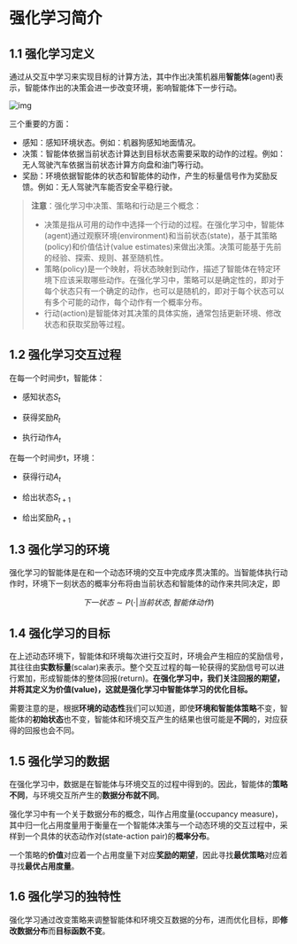 # 强化学习简介

## 1.1 强化学习定义

通过从交互中学习来实现目标的计算方法，其中作出决策机器用**智能体**(agent)表示，智能体作出的决策会进一步改变环境，影响智能体下一步行动。

![img](https://hrl.boyuai.com/static/11.da5ee18f.png)

三个重要的方面：

- 感知：感知环境状态。例如：机器狗感知地面情况。
- 决策：智能体依据当前状态计算达到目标状态需要采取的动作的过程。例如：无人驾驶汽车依据当前状态计算方向盘和油门等行动。
- 奖励：环境依据智能体的状态和智能体的动作，产生的标量信号作为奖励反馈。例如：无人驾驶汽车能否安全平稳行驶。

> **注意**：强化学习中决策、策略和行动是三个概念：
>
> - 决策是指从可用的动作中选择一个行动的过程。在强化学习中，智能体(agent)通过观察环境(environment)和当前状态(state)，基于其策略(policy)和价值估计(value estimates)来做出决策。决策可能基于先前的经验、探索、规则、甚至随机性。
> - 策略(policy)是一个映射，将状态映射到动作，描述了智能体在特定环境下应该采取哪些动作。在强化学习中，策略可以是确定性的，即对于每个状态只有一个确定的动作，也可以是随机的，即对于每个状态可以有多个可能的动作，每个动作有一个概率分布。
> - 行动(action)是智能体对其决策的具体实施，通常包括更新环境、修改状态和获取奖励等过程。

## 1.2 强化学习交互过程

在每一个时间步t，智能体：

- 感知状态$S_t$

- 获得奖励$R_t$
- 执行动作$A_t$

在每一个时间步t，环境：

- 获得行动$A_t$

- 给出状态$S_{t+1}$
- 给出奖励$R_{t+1}$

## 1.3 强化学习的环境

强化学习的智能体是在和一个动态环境的交互中完成序贯决策的。当智能体执行动作时，环境下一刻状态的概率分布将由当前状态和智能体的动作来共同决定，即

$$下一状态 \sim P(\cdot | 当前状态, 智能体动作)$$

## 1.4 强化学习的目标

在上述动态环境下，智能体和环境每次进行交互时，环境会产生相应的奖励信号，其往往由**实数标量**(scalar)来表示。整个交互过程的每一轮获得的奖励信号可以进行累加，形成智能体的整体回报(return)。**在强化学习中，我们关注回报的期望，并将其定义为价值(value)，这就是强化学习中智能体学习的优化目标。**

需要注意的是，根据**环境的动态性**我们可以知道，即使**环境和智能体策略**不变，智能体的**初始状态**也不变，智能体和环境交互产生的结果也很可能是**不同**的，对应获得的回报也会不同。

## 1.5 强化学习的数据

在强化学习中，数据是在智能体与环境交互的过程中得到的。因此，智能体的**策略不同**，与环境交互所产生的**数据分布就不同**。

强化学习中有一个关于数据分布的概念，叫作占用度量(occupancy measure)，其中归一化占用度量用于衡量在一个智能体决策与一个动态环境的交互过程中，采样到一个具体的状态动作对(state-action pair)的**概率分布**。

一个策略的**价值**对应着一个占用度量下对应**奖励的期望**，因此寻找**最优策略**对应着寻找**最优占用度量**。

## 1.6 强化学习的独特性

强化学习通过改变策略来调整智能体和环境交互数据的分布，进而优化目标，即**修改数据分布**而**目标函数不变**。